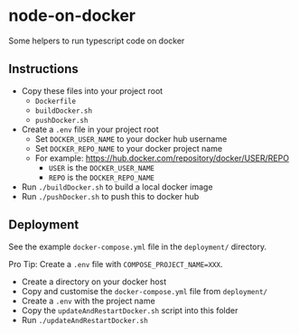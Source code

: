 # node-on-docker

Some helpers to run typescript code on docker

## Instructions

- Copy these files into your project root
  - `Dockerfile`
  - `buildDocker.sh`
  - `pushDocker.sh`
- Create a `.env` file in your project root
  - Set `DOCKER_USER_NAME` to your docker hub username
  - Set `DOCKER_REPO_NAME` to your docker project name
  - For example: https://hub.docker.com/repository/docker/USER/REPO
    - `USER` is the `DOCKER_USER_NAME`
    - `REPO` is the `DOCKER_REPO_NAME`
- Run `./buildDocker.sh` to build a local docker image
- Run `./pushDocker.sh` to push this to docker hub

## Deployment

See the example `docker-compose.yml` file in the `deployment/` directory.

Pro Tip: Create a `.env` file with `COMPOSE_PROJECT_NAME=XXX`.

- Create a directory on your docker host
- Copy and customise the `docker-compose.yml` file from `deployment/`
- Create a `.env` with the project name
- Copy the `updateAndRestartDocker.sh` script into this folder
- Run `./updateAndRestartDocker.sh`
